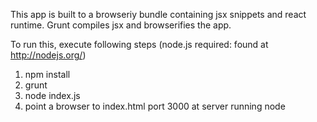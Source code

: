 This app is built to a browseriy bundle containing jsx snippets and react runtime. Grunt compiles jsx and browserifies the app.

To run this, execute following steps (node.js required: found at http://nodejs.org/)

1. npm install
2. grunt
3. node index.js
4. point a browser to index.html port 3000 at server running node
